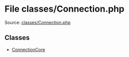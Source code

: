 File classes/Connection.php
=========

Source: [classes/Connection.php](https://github.com/PrestaShop/PrestaShop/blob/1.6.1.1/classes/Connection.php)


Classes
-------

* [ConnectionCore](class.ConnectionCore.md)

